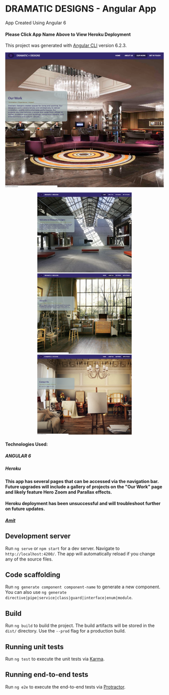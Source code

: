 # DRAMATIC DESIGNS - Angular App
App Created Using Angular 6
#### Please Click App Name Above to View Heroku Deployment

This project was generated with [Angular CLI](https://github.com/angular/angular-cli) version 6.2.3.
<p align="center">
  <img src="dd3.png" width="650" title="hover text">
</p>

<p align="center">
  <img src="dd1.png" width="300" title="hover text">
  <img src="dd2.png" width="300" title="hover text">
  <img src="dd4.png" width="300" title="hover text">
</p>

#### Technologies Used:
##### ANGULAR 6
##### Heroku

#### This app has several pages that can be accessed via the navigation bar.  Future upgrades will include a gallery of projects on the "Our Work" page and likely feature Hero Zoom and Parallax effects.

#### Heroku deployment has been unsuccessful and will troubleshoot further on future updates.

##### [Amit](https://amitzaman.com/)

## Development server

Run `ng serve` or `npm start` for a dev server. Navigate to `http://localhost:4200/`. The app will automatically reload if you change any of the source files.

## Code scaffolding

Run `ng generate component component-name` to generate a new component. You can also use `ng generate directive|pipe|service|class|guard|interface|enum|module`.

## Build

Run `ng build` to build the project. The build artifacts will be stored in the `dist/` directory. Use the `--prod` flag for a production build.

## Running unit tests

Run `ng test` to execute the unit tests via [Karma](https://karma-runner.github.io).

## Running end-to-end tests

Run `ng e2e` to execute the end-to-end tests via [Protractor](http://www.protractortest.org/).
